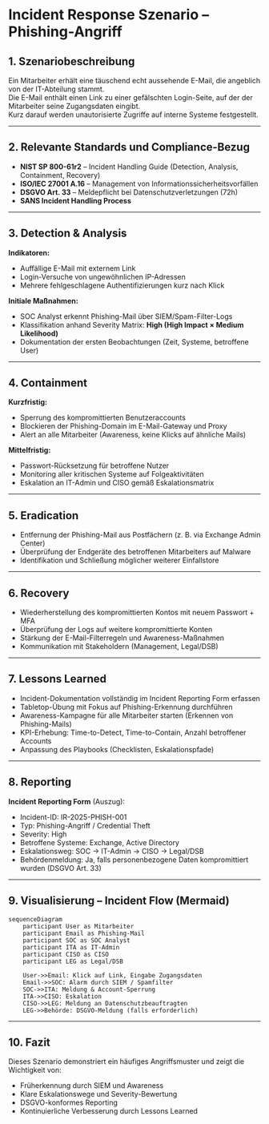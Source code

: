 # Incident Response Szenario – Phishing-Angriff

## 1. Szenariobeschreibung
Ein Mitarbeiter erhält eine täuschend echt aussehende E-Mail, die angeblich von der IT-Abteilung stammt.  
Die E-Mail enthält einen Link zu einer gefälschten Login-Seite, auf der der Mitarbeiter seine Zugangsdaten eingibt.  
Kurz darauf werden unautorisierte Zugriffe auf interne Systeme festgestellt.

---

## 2. Relevante Standards und Compliance-Bezug
- **NIST SP 800-61r2** – Incident Handling Guide (Detection, Analysis, Containment, Recovery)
- **ISO/IEC 27001 A.16** – Management von Informationssicherheitsvorfällen
- **DSGVO Art. 33** – Meldepflicht bei Datenschutzverletzungen (72h)
- **SANS Incident Handling Process**

---

## 3. Detection & Analysis
**Indikatoren:**
- Auffällige E-Mail mit externem Link
- Login-Versuche von ungewöhnlichen IP-Adressen
- Mehrere fehlgeschlagene Authentifizierungen kurz nach Klick

**Initiale Maßnahmen:**
- SOC Analyst erkennt Phishing-Mail über SIEM/Spam-Filter-Logs
- Klassifikation anhand Severity Matrix: **High (High Impact × Medium Likelihood)**
- Dokumentation der ersten Beobachtungen (Zeit, Systeme, betroffene User)

---

## 4. Containment
**Kurzfristig:**
- Sperrung des kompromittierten Benutzeraccounts
- Blockieren der Phishing-Domain im E-Mail-Gateway und Proxy
- Alert an alle Mitarbeiter (Awareness, keine Klicks auf ähnliche Mails)

**Mittelfristig:**
- Passwort-Rücksetzung für betroffene Nutzer
- Monitoring aller kritischen Systeme auf Folgeaktivitäten
- Eskalation an IT-Admin und CISO gemäß Eskalationsmatrix

---

## 5. Eradication
- Entfernung der Phishing-Mail aus Postfächern (z. B. via Exchange Admin Center)
- Überprüfung der Endgeräte des betroffenen Mitarbeiters auf Malware
- Identifikation und Schließung möglicher weiterer Einfallstore

---

## 6. Recovery
- Wiederherstellung des kompromittierten Kontos mit neuem Passwort + MFA
- Überprüfung der Logs auf weitere kompromittierte Konten
- Stärkung der E-Mail-Filterregeln und Awareness-Maßnahmen
- Kommunikation mit Stakeholdern (Management, Legal/DSB)

---

## 7. Lessons Learned
- Incident-Dokumentation vollständig im Incident Reporting Form erfassen
- Tabletop-Übung mit Fokus auf Phishing-Erkennung durchführen
- Awareness-Kampagne für alle Mitarbeiter starten (Erkennen von Phishing-Mails)
- KPI-Erhebung: Time-to-Detect, Time-to-Contain, Anzahl betroffener Accounts
- Anpassung des Playbooks (Checklisten, Eskalationspfade)

---

## 8. Reporting
**Incident Reporting Form** (Auszug):  
- Incident-ID: IR-2025-PHISH-001  
- Typ: Phishing-Angriff / Credential Theft  
- Severity: High  
- Betroffene Systeme: Exchange, Active Directory  
- Eskalationsweg: SOC → IT-Admin → CISO → Legal/DSB  
- Behördenmeldung: Ja, falls personenbezogene Daten kompromittiert wurden (DSGVO Art. 33)

---

## 9. Visualisierung – Incident Flow (Mermaid)

```mermaid
sequenceDiagram
    participant User as Mitarbeiter
    participant Email as Phishing-Mail
    participant SOC as SOC Analyst
    participant ITA as IT-Admin
    participant CISO as CISO
    participant LEG as Legal/DSB

    User->>Email: Klick auf Link, Eingabe Zugangsdaten
    Email->>SOC: Alarm durch SIEM / Spamfilter
    SOC->>ITA: Meldung & Account-Sperrung
    ITA->>CISO: Eskalation
    CISO->>LEG: Meldung an Datenschutzbeauftragten
    LEG->>Behörde: DSGVO-Meldung (falls erforderlich)
```

---

## 10. Fazit
Dieses Szenario demonstriert ein häufiges Angriffsmuster und zeigt die Wichtigkeit von:  
- Früherkennung durch SIEM und Awareness  
- Klare Eskalationswege und Severity-Bewertung  
- DSGVO-konformes Reporting  
- Kontinuierliche Verbesserung durch Lessons Learned

